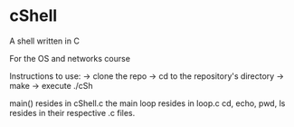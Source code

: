 # cShell
A shell written in C

For the OS and networks course

Instructions to use: 
  -> clone the repo
  -> cd to the repository's directory
  -> make
  -> execute ./cSh
  
main() resides in cShell.c
the main loop resides in loop.c
cd, echo, pwd, ls resides in their respective .c files.

